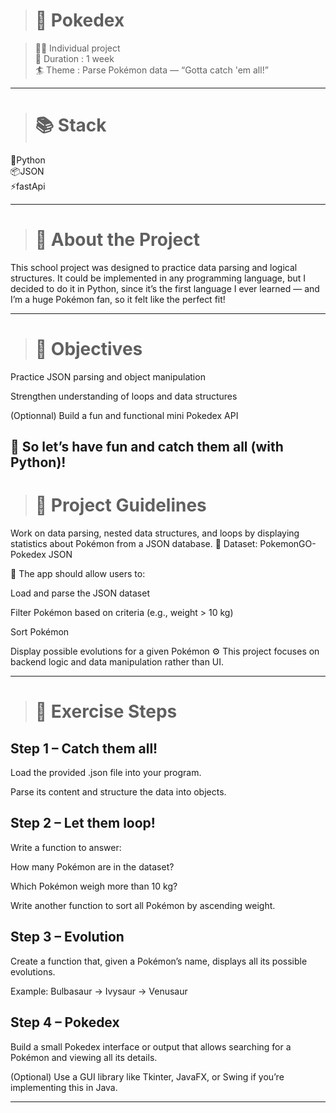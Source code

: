 ># 🧩 Pokedex

>👩‍💻 Individual project  
>🏃 Duration : 1 week  
>🏄 Theme : Parse Pokémon data — “Gotta catch 'em all!”
________________________________________________________________________________________
># 📚 Stack

🐍Python  
📦JSON  
⚡fastApi
________________________________________________________________________________________

># 💬 About the Project

This school project was designed to practice data parsing and logical structures.
It could be implemented in any programming language, but I decided to do it in Python, since it’s the first language I ever learned — and I’m a huge Pokémon fan, so it felt like the perfect fit!
________________________________________________________________________________________
># 🎯 Objectives

Practice JSON parsing and object manipulation

Strengthen understanding of loops and data structures

(Optionnal) Build a fun and functional mini Pokedex API 

## 🐾 So let’s have fun and catch them all (with Python)!  

># 📑 Project Guidelines

Work on data parsing, nested data structures, and loops by displaying statistics about Pokémon from a JSON database.
💭 Dataset: PokemonGO-Pokedex JSON

👤 The app should allow users to:

Load and parse the JSON dataset

Filter Pokémon based on criteria (e.g., weight > 10 kg)

Sort Pokémon 

Display possible evolutions for a given Pokémon
⚙️ This project focuses on backend logic and data manipulation rather than UI.
________________________________________________________________________________________
># 🧠 Exercise Steps
## Step 1 – Catch them all!

Load the provided .json file into your program.

Parse its content and structure the data into objects.

## Step 2 – Let them loop!

Write a function to answer:

How many Pokémon are in the dataset?

Which Pokémon weigh more than 10 kg?

Write another function to sort all Pokémon by ascending weight.

## Step 3 – Evolution

Create a function that, given a Pokémon’s name, displays all its possible evolutions.

Example: Bulbasaur → Ivysaur → Venusaur

## Step 4 – Pokedex

Build a small Pokedex interface or output that allows searching for a Pokémon and viewing all its details.

(Optional) Use a GUI library like Tkinter, JavaFX, or Swing if you’re implementing this in Java.
________________________________________________________________________________________
